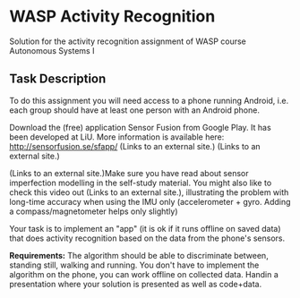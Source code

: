 # WASP Activity Recognition

Solution for the activity recognition  assignment of WASP course Autonomous Systems I

## Task Description

To do this assignment you will need access to a phone running Android, i.e. each group should have at least one person with an Android phone.

Download the (free) application Sensor Fusion from Google Play. It has been developed at LiU. More information is available here: http://sensorfusion.se/sfapp/ (Links to an external site.) (Links to an external site.)

 (Links to an external site.)Make sure you have read about sensor imperfection modelling in the self-study material. You might also like to check this video out (Links to an external site.), illustrating the problem with long-time accuracy when using the IMU only (accelerometer + gyro. Adding a compass/magnetometer helps only slightly)

Your task is to implement an "app" (it is ok if it runs offline on saved data) that does activity recognition based on the data from the phone's sensors.

**Requirements:** The algorithm should be able to discriminate between, standing still, walking and running. You don't have to implement the algorithm on the phone, you can work offline on collected data. Handin a presentation where your solution is presented as well as code+data. 
